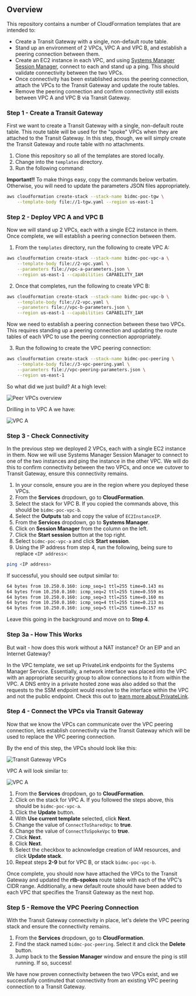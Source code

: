 ## Overview

This repository contains a number of CloudFormation templates that are intended to:

* Create a Transit Gateway with a single, non-default route table.
* Stand up an environment of 2 VPCs, VPC A and VPC B, and establish a peering connection between them.
* Create an EC2 instance in each VPC, and using [Systems Manager Session Manager](https://docs.aws.amazon.com/systems-manager/latest/userguide/session-manager.html), connect to each and stand up a ping. This should validate connectivity between the two VPCs.
* Once connectivity has been established across the peering connection, attach the VPCs to the Transit Gateway and update the route tables.
* Remove the peering connection and confirm connectivity still exists between VPC A and VPC B via Transit Gateway.

### Step 1 - Create a Transit Gateway

First we want to create a Transit Gateway with a single, non-default route table. This route table will
be used for the "spoke" VPCs when they are attached to the Transit Gateway. In this step, though,
we will simply create the Transit Gateway and route table with no attachments.

1. Clone this repository so all of the templates are stored locally.
2. Change into the `templates` directory.
3. Run the following command:

**Important!!** To make things easy, copy the commands below verbatim. Otherwise,
you will need to update the parameters JSON files appropriately.

```bash
aws cloudformation create-stack --stack-name bidmc-poc-tgw \
    --template-body file://1-tgw.yaml --region us-east-1
```

### Step 2 - Deploy VPC A and VPC B

Now we will stand up 2 VPCs, each with a single EC2 instance in them. Once complete, we will establish a peering
connection between them.


1. From the `templates` directory, run the following to create VPC A:

```bash
aws cloudformation create-stack --stack-name bidmc-poc-vpc-a \
    --template-body file://2-vpc.yaml \
    --parameters file://vpc-a-parameters.json \
    --region us-east-1 --capabilities CAPABILITY_IAM
```
2. Once that completes, run the following to create VPC B:

```bash
aws cloudformation create-stack --stack-name bidmc-poc-vpc-b \
    --template-body file://2-vpc.yaml \
    --parameters file://vpc-b-parameters.json \
    --region us-east-1 --capabilities CAPABILITY_IAM
```

Now we need to establish a peering connection between these two VPCs. This requires 
standing up a peering connection and updating the route tables of each VPC to use
the peering connection appropriately. 

3. Run the following to create the VPC peering connection:

```bash
aws cloudformation create-stack --stack-name bidmc-poc-peering \
    --template-body file://3-vpc-peering.yaml \
    --parameters file://vpc-peering-parameters.json \
    --region us-east-1
```

So what did we just build? At a high level:

![Peer VPCs overview](images/peered-vpc.png)

Drilling in to VPC A we have:

![VPC A](images/peered-vpc-detail.png)

### Step 3 - Check Connectivity

In the previous step we deployed 2 VPCs, each with a single EC2 instance in them.
Now we will use Systems Manager Session Manager to connect to one of the two instances
and ping the instance in the other VPC. We will do this to confirm connectivity
between the two VPCs, and once we cutover to Transit Gateway, ensure this connectivity
remains.

1. In your console, ensure you are in the region where you deployed these VPCs.
2. From the **Services** dropdown, go to **CloudFormation**.
3. Select the stack for VPC B. If you copied the commands above, this should be `bidmc-poc-vpc-b`.
4. Select the **Outputs** tab and copy the value of `EC2InstanceIP`. 
5. From the **Services** dropdown, go to **Systems Manager**.
6. Click on **Session Manager** from the column on the left.
7. Click the **Start session** button at the top right.
8. Select `bidmc-poc-vpc-a` and click **Start session**.
9. Using the IP address from step 4, run the following, being sure to replace `<IP address>`:

```bash
ping <IP address>
```
If successful, you should see output similar to:

```bash
64 bytes from 10.250.0.160: icmp_seq=1 ttl=255 time=0.143 ms
64 bytes from 10.250.0.160: icmp_seq=2 ttl=255 time=0.559 ms
64 bytes from 10.250.0.160: icmp_seq=3 ttl=255 time=0.160 ms
64 bytes from 10.250.0.160: icmp_seq=4 ttl=255 time=0.213 ms
64 bytes from 10.250.0.160: icmp_seq=5 ttl=255 time=0.157 ms
```

Leave this going in the background and move on to **Step 4**.

### Step 3a - How This Works

But wait - how does this work without a NAT instance? Or an EIP and an Internet Gateway?

In the VPC template, we set up PrivateLink endpoints for the Systems Manager Service.
Essentially, a network interface was placed into the VPC with an appropriate security group
to allow connections to it from within the VPC. A DNS entry in a private hosted zone
was also added so that the requests to the SSM endpoint would resolve to the interface
within the VPC and not the public endpoint. Check this out to [learn more about PrivateLink](https://aws.amazon.com/privatelink/).

### Step 4 - Connect the VPCs via Transit Gateway

Now that we know the VPCs can communicate over the VPC peering connection, lets
establish connectivity via the Transit Gateway which will be used to replace the
VPC peering connection. 

By the end of this step, the VPCs should look like this:

![Transit Gateway VPCs](images/tgw-vpc.png)

VPC A will look similar to:

![VPC A](images/tgw-vpc-detail.png)

1. From the **Services** dropdown, go to **CloudFormation**.
2. Click on the stack for VPC A. If you followed the steps above, this should be `bidmc-poc-vpc-a`.
3. Click the **Update** button.
4. With **Use current template** selected, click **Next**.
5. Change the value of `ConnectToSharedVpc` to **true**.
6. Change the value of `ConnectToSpokeVpc` to **true**.
7. Click **Next**.
8. Click **Next**.
9. Select the checkbox to acknowledge creation of IAM resources, and click **Update stack**.
10. Repeat steps **2-9** but for VPC B, or stack `bidmc-poc-vpc-b`.

Once complete, you should now have attached the VPCs to the Transit Gateway and
updated the **rtb-spokes** route table with each of the VPC's CIDR range. Additionally,
a new default route should have been added to each VPC that specifies the Transit
Gateway as the next hop.

### Step 5 - Remove the VPC Peering Connection

With the Transit Gateway connectivity in place, let's delete the VPC peering stack
and ensure the connectivity remains.

1. From the **Services** dropdown, go to **CloudFormation**.
2. Find the stack named `bidmc-poc-peering`. Select it and click the **Delete** button.
3. Jump back to the **Session Manager** window and ensure the ping is still running. If so, success!

We have now proven connectivity between the two VPCs exist, and we successfully 
continuted that connectivity from an existing VPC peering connection to a Transit
Gateway.
